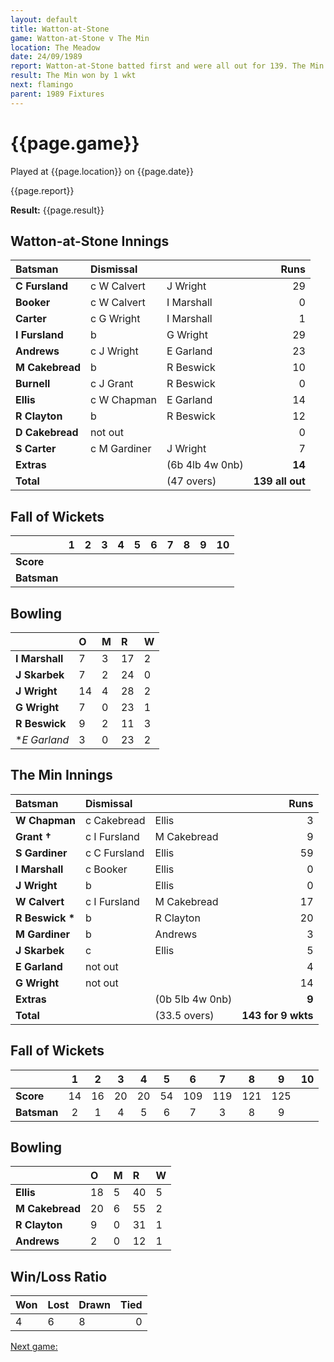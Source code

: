 ```yaml
---
layout: default
title: Watton-at-Stone
game: Watton-at-Stone v The Min
location: The Meadow
date: 24/09/1989
report: Watton-at-Stone batted first and were all out for 139. The Min made 143 for 9 in reply
result: The Min won by 1 wkt
next: flamingo
parent: 1989 Fixtures
---
```


# {{page.game}}

Played at {{page.location}} on {{page.date}}

{{page.report}}

**Result:** {{page.result}}

## Watton-at-Stone Innings

| Batsman | Dismissal |  | Runs |
|:---|:---|---|---:|
| **C Fursland** | c W Calvert | J Wright | 29 | 
| **Booker** | c W Calvert | I Marshall | 0 | 
| **Carter** | c G Wright | I Marshall | 1 | 
| **I Fursland** | b | G Wright | 29 | 
| **Andrews** | c J Wright | E Garland | 23 | 
| **M Cakebread** | b | R Beswick | 10 |
| **Burnell** | c J Grant | R Beswick | 0 | 
| **Ellis** | c W Chapman | E Garland | 14 |
| **R Clayton** | b | R Beswick | 12 | 
| **D Cakebread** | not out |  | 0 | 
| **S Carter** | c M Gardiner | J Wright | 7 |
| **Extras** | | (6b 4lb 4w 0nb) | **14** | 
| **Total** | | (47 overs) | ****139 all out**** | 

## Fall of Wickets

| | 1 | 2 | 3 | 4 | 5 | 6 | 7 | 8 | 9 | 10 |
|---|:---:|:---:|:---:|:---:|:---:|:---:|:---:|:---:|:---:|:---:|
| **Score** |  |  |  |  |  |  |  |  |  |  |
| **Batsman** |  |  |  |  |  |  |  |  |  |  |

## Bowling

| | O | M | R | W |
|---|:---|:---|:---|:---|
| **I Marshall** | 7 | 3 | 17 | 2 | 
| **J Skarbek** | 7 | 2 | 24 | 0 | 
| **J Wright** | 14 | 4 | 28 | 2 | 
| **G Wright** | 7 | 0 | 23 | 1 | 
| **R Beswick** | 9 | 2 | 11 | 3 |
| **E Garland* | 3 | 0 | 23 | 2 |

## The Min Innings

| Batsman | Dismissal |  | Runs |
|:---|:---|---|---:|
| **W Chapman** | c Cakebread | Ellis | 3 | 
| **Grant &#8224;** | c I Fursland | M Cakebread | 9 | 
| **S Gardiner** | c C Fursland | Ellis | 59 | 
| **I Marshall** | c Booker | Ellis | 0 | 
| **J Wright** | b | Ellis | 0 | 
| **W Calvert** | c I Fursland | M Cakebread | 17 | 
| **R Beswick &#42;** | b | R Clayton | 20 | 
| **M Gardiner** | b | Andrews | 3 | 
| **J Skarbek** | c | Ellis | 5 | 
| **E Garland** | not out |  | 4 | 
| **G Wright** | not out |  | 14 | 
| **Extras** | | (0b 5lb 4w 0nb) | **9** | 
| **Total** | | (33.5 overs) | ****143 for 9 wkts**** | 

## Fall of Wickets

| | 1 | 2 | 3 | 4 | 5 | 6 | 7 | 8 | 9 | 10 |
|---|:---:|:---:|:---:|:---:|:---:|:---:|:---:|:---:|:---:|:---:|
| **Score** | 14 | 16 | 20 | 20 | 54 | 109 | 119 | 121 | 125 |  | 
| **Batsman** | 2 | 1 | 4 | 5 | 6 | 7 | 3 | 8 | 9 |  | 

## Bowling

| | O | M | R | W |
|---|:---|:---|:---|:---|
| **Ellis** | 18 | 5 | 40 | 5 | 
| **M Cakebread** | 20 | 6 | 55 | 2 | 
| **R Clayton** | 9 | 0 | 31 | 1 | 
| **Andrews** | 2 | 0 | 12 | 1 | 

## Win/Loss Ratio

| Won | Lost | Drawn | Tied |
|:---|:---|:---|---:|
| 4 | 6 | 8 | 0 |

[Next game:]({{page.next}})